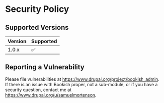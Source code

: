 # Security Policy

## Supported Versions

| Version | Supported          |
| ------- | ------------------ |
| 1.0.x   | :white_check_mark: |

## Reporting a Vulnerability

Please file vulnerabilities at https://www.drupal.org/project/bookish_admin.
If there is an issue with Bookish proper, not a sub-module, or if you have a
security question, contact me at https://www.drupal.org/u/samuelmortenson.

